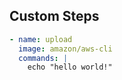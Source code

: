 ## Custom Steps

```yaml
- name: upload
  image: amazon/aws-cli
  commands: |
    echo "hello world!"
```

